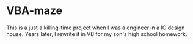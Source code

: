 # VBA-maze
This is a just a killing-time project when I was a engineer in a IC design house.
Years later, I rewrite it in VB for my son's high school homework.
